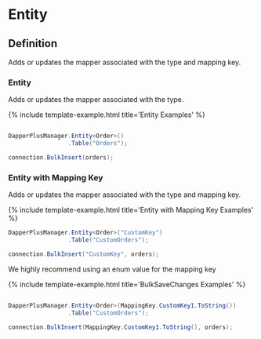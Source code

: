 # Entity

## Definition

Adds or updates the mapper associated with the type and mapping key.

### Entity

Adds or updates the mapper associated with the type.

{% include template-example.html title='Entity Examples' %} 
```csharp

DapperPlusManager.Entity<Order>()
                 .Table("Orders");

connection.BulkInsert(orders);
```

### Entity with Mapping Key

Adds or updates the mapper associated with the type and mapping key.

{% include template-example.html title='Entity with Mapping Key Examples' %} 
```csharp
DapperPlusManager.Entity<Order>("CustomKey")
                 .Table("CustomOrders");

connection.BulkInsert("CustomKey", orders);
```

We highly recommend using an enum value for the mapping key

{% include template-example.html title='BulkSaveChanges Examples' %} 
```csharp

DapperPlusManager.Entity<Order>(MappingKey.CustomKey1.ToString())
                 .Table("CustomOrders");

connection.BulkInsert(MappingKey.CustomKey1.ToString(), orders);
```
